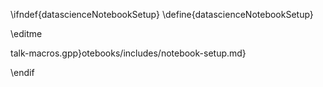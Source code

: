 \ifndef{datascienceNotebookSetup}
\define{datascienceNotebookSetup}

\editme

talk-macros.gpp}otebooks/includes/notebook-setup.md}

\endif
